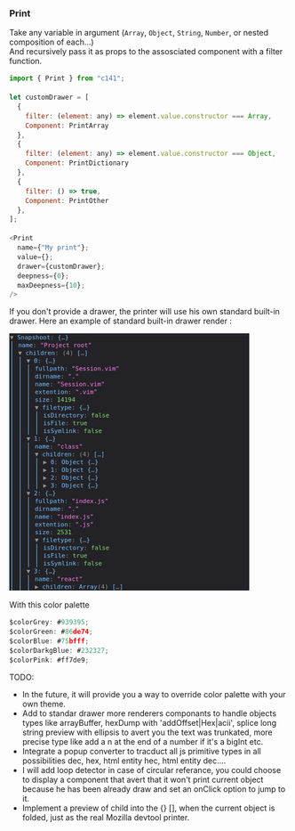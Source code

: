 
### Print
Take any variable in argument (`Array`, `Object`, `String`, `Number`, or nested composition of each...)  
And recursively pass it as props to the assosciated component with a filter function.

```javascript
import { Print } from "c141";

let customDrawer = [
  {
    filter: (element: any) => element.value.constructor === Array,
    Component: PrintArray
  },
  {
    filter: (element: any) => element.value.constructor === Object,
    Component: PrintDictionary
  },
  {
    filter: () => true,
    Component: PrintOther
  },
];

<Print
  name={"My print"};
  value={};
  drawer={customDrawer};
  deepness={0};
  maxDeepness={10};
/>
```
If you don't provide a drawer, the printer will use his own standard built-in drawer.
Here an example of standard built-in drawer render :

![Alt text](../../images/print.jpg?raw=true "Title")

With this color palette
 
```javascript
$colorGrey: #939395;
$colorGreen: #86de74;
$colorBlue: #75bfff;
$colorDarkgBlue: #232327;
$colorPink: #ff7de9;
```
TODO:
- In the future, it will provide you a way to override color palette with your own theme.  
- Add to standar drawer more renderers componants to handle objects types like arrayBuffer, hexDump with 'addOffset|Hex|acii', splice long string preview with ellipsis to avert you the text was trunkated, more precise type like add a n at the end of a number if it's a bigInt etc.
- Integrate a popup converter to tracduct all js primitive types in all possibilities dec, hex, html entity hec, html entity dec....
- I will add loop detector in case of circular referance, you could choose to display a component that avert that it won't print current object because he has been already draw and set an onClick option to jump to it.
- Implement a preview of child into the {} [], when the current object is folded, just as the real Mozilla devtool printer.
